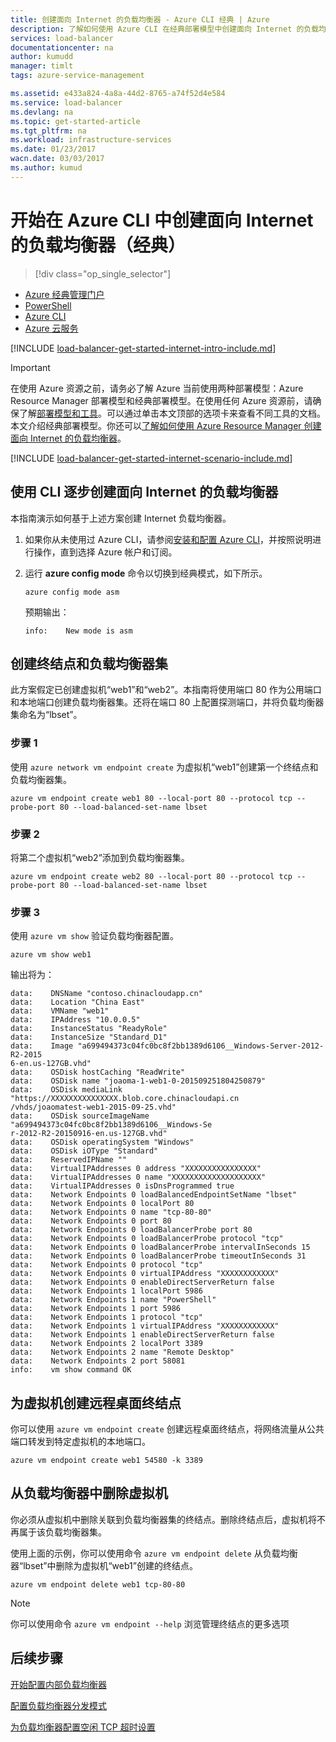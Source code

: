 ```yaml
---
title: 创建面向 Internet 的负载均衡器 - Azure CLI 经典 | Azure
description: 了解如何使用 Azure CLI 在经典部署模型中创建面向 Internet 的负载均衡器
services: load-balancer
documentationcenter: na
author: kumudd
manager: timlt
tags: azure-service-management

ms.assetid: e433a824-4a8a-44d2-8765-a74f52d4e584
ms.service: load-balancer
ms.devlang: na
ms.topic: get-started-article
ms.tgt_pltfrm: na
ms.workload: infrastructure-services
ms.date: 01/23/2017
wacn.date: 03/03/2017
ms.author: kumud
---
```


# 开始在 Azure CLI 中创建面向 Internet 的负载均衡器（经典）
> [!div class="op_single_selector"]
- [Azure 经典管理门户](./load-balancer-get-started-internet-classic-portal.md)
- [PowerShell](./load-balancer-get-started-internet-classic-ps.md)
- [Azure CLI](./load-balancer-get-started-internet-classic-cli.md)
- [Azure 云服务](./load-balancer-get-started-internet-classic-cloud.md)

[!INCLUDE [load-balancer-get-started-internet-intro-include.md](../../includes/load-balancer-get-started-internet-intro-include.md)]

> [!IMPORTANT]
在使用 Azure 资源之前，请务必了解 Azure 当前使用两种部署模型：Azure Resource Manager 部署模型和经典部署模型。在使用任何 Azure 资源前，请确保了解[部署模型和工具](../azure-classic-rm.md)。可以通过单击本文顶部的选项卡来查看不同工具的文档。本文介绍经典部署模型。你还可以[了解如何使用 Azure Resource Manager 创建面向 Internet 的负载均衡器](./load-balancer-get-started-internet-arm-ps.md)。

[!INCLUDE [load-balancer-get-started-internet-scenario-include.md](../../includes/load-balancer-get-started-internet-scenario-include.md)]

## 使用 CLI 逐步创建面向 Internet 的负载均衡器

本指南演示如何基于上述方案创建 Internet 负载均衡器。

1. 如果你从未使用过 Azure CLI，请参阅[安装和配置 Azure CLI](../xplat-cli-install.md)，并按照说明进行操作，直到选择 Azure 帐户和订阅。
2. 运行 **azure config mode** 命令以切换到经典模式，如下所示。

    ```
    azure config mode asm
    ```

    预期输出：

    ```
    info:    New mode is asm
    ```

## 创建终结点和负载均衡器集

此方案假定已创建虚拟机“web1”和“web2”。本指南将使用端口 80 作为公用端口和本地端口创建负载均衡器集。还将在端口 80 上配置探测端口，并将负载均衡器集命名为“lbset”。

### 步骤 1

使用 `azure network vm endpoint create` 为虚拟机“web1”创建第一个终结点和负载均衡器集。

```
azure vm endpoint create web1 80 --local-port 80 --protocol tcp --probe-port 80 --load-balanced-set-name lbset
```

### 步骤 2

将第二个虚拟机“web2”添加到负载均衡器集。

```
azure vm endpoint create web2 80 --local-port 80 --protocol tcp --probe-port 80 --load-balanced-set-name lbset
```

### 步骤 3

使用 `azure vm show` 验证负载均衡器配置。

```
azure vm show web1
```

输出将为：

```
data:    DNSName "contoso.chinacloudapp.cn"
data:    Location "China East"
data:    VMName "web1"
data:    IPAddress "10.0.0.5"
data:    InstanceStatus "ReadyRole"
data:    InstanceSize "Standard_D1"
data:    Image "a699494373c04fc0bc8f2bb1389d6106__Windows-Server-2012-R2-2015
6-en.us-127GB.vhd"
data:    OSDisk hostCaching "ReadWrite"
data:    OSDisk name "joaoma-1-web1-0-201509251804250879"
data:    OSDisk mediaLink "https://XXXXXXXXXXXXXXX.blob.core.chinacloudapi.cn
/vhds/joaomatest-web1-2015-09-25.vhd"
data:    OSDisk sourceImageName "a699494373c04fc0bc8f2bb1389d6106__Windows-Se
r-2012-R2-20150916-en.us-127GB.vhd"
data:    OSDisk operatingSystem "Windows"
data:    OSDisk iOType "Standard"
data:    ReservedIPName ""
data:    VirtualIPAddresses 0 address "XXXXXXXXXXXXXXXX"
data:    VirtualIPAddresses 0 name "XXXXXXXXXXXXXXXXXXXX"
data:    VirtualIPAddresses 0 isDnsProgrammed true
data:    Network Endpoints 0 loadBalancedEndpointSetName "lbset"
data:    Network Endpoints 0 localPort 80
data:    Network Endpoints 0 name "tcp-80-80"
data:    Network Endpoints 0 port 80
data:    Network Endpoints 0 loadBalancerProbe port 80
data:    Network Endpoints 0 loadBalancerProbe protocol "tcp"
data:    Network Endpoints 0 loadBalancerProbe intervalInSeconds 15
data:    Network Endpoints 0 loadBalancerProbe timeoutInSeconds 31
data:    Network Endpoints 0 protocol "tcp"
data:    Network Endpoints 0 virtualIPAddress "XXXXXXXXXXXX"
data:    Network Endpoints 0 enableDirectServerReturn false
data:    Network Endpoints 1 localPort 5986
data:    Network Endpoints 1 name "PowerShell"
data:    Network Endpoints 1 port 5986
data:    Network Endpoints 1 protocol "tcp"
data:    Network Endpoints 1 virtualIPAddress "XXXXXXXXXXXX"
data:    Network Endpoints 1 enableDirectServerReturn false
data:    Network Endpoints 2 localPort 3389
data:    Network Endpoints 2 name "Remote Desktop"
data:    Network Endpoints 2 port 58081
info:    vm show command OK
```

## 为虚拟机创建远程桌面终结点

你可以使用 `azure vm endpoint create` 创建远程桌面终结点，将网络流量从公共端口转发到特定虚拟机的本地端口。

```
azure vm endpoint create web1 54580 -k 3389
```

## 从负载均衡器中删除虚拟机

你必须从虚拟机中删除关联到负载均衡器集的终结点。删除终结点后，虚拟机将不再属于该负载均衡器集。

使用上面的示例，你可以使用命令 `azure vm endpoint delete` 从负载均衡器“lbset”中删除为虚拟机“web1”创建的终结点。

```
azure vm endpoint delete web1 tcp-80-80
```

> [!NOTE]
你可以使用命令 `azure vm endpoint --help` 浏览管理终结点的更多选项

## 后续步骤

[开始配置内部负载均衡器](./load-balancer-get-started-ilb-arm-ps.md)

[配置负载均衡器分发模式](./load-balancer-distribution-mode.md)

[为负载均衡器配置空闲 TCP 超时设置](./load-balancer-tcp-idle-timeout.md)

<!---HONumber=Mooncake_0227_2017-->
<!--Update_Description: update meta properties; wording update-->